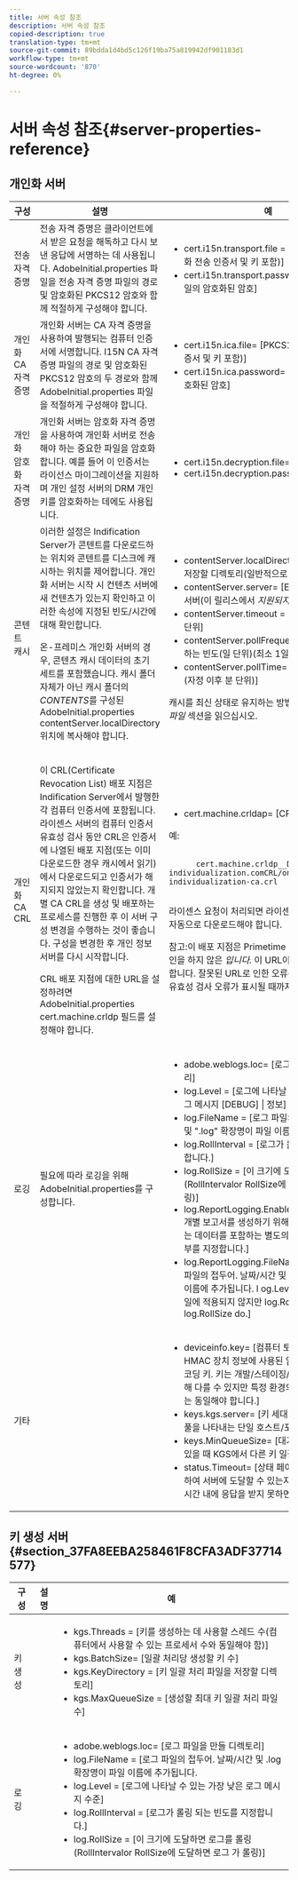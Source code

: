```yaml
---
title: 서버 속성 참조
description: 서버 속성 참조
copied-description: true
translation-type: tm+mt
source-git-commit: 89bdda1d4bd5c126f19ba75a819942df901183d1
workflow-type: tm+mt
source-wordcount: '870'
ht-degree: 0%

---
```



# 서버 속성 참조{#server-properties-reference}

<!--<a id="section_EC8810492A454BDBA6013FE376360F4E"></a>-->

## 개인화 서버

<table id="table_ats_tk2_jr">  
 <thead> 
  <tr> 
   <th class="entry"> 구성 </th> 
   <th class="entry"> 설명 </th> 
   <th class="entry"> 예 </th> 
  </tr> 
 </thead>
 <tbody> 
  <tr> 
   <td> 전송 자격 증명 </td> 
   <td>전송 자격 증명은 클라이언트에서 받은 요청을 해독하고 다시 보낸 응답에 서명하는 데 사용됩니다. <span class="filepath"> AdobeInitial.properties</span> 파일을 전송 자격 증명 파일의 경로 및 암호화된 PKCS12 암호와 함께 적절하게 구성해야 합니다. </td> 
   <td> 
    <ul id="ul_itx_fl2_jr"> 
     <li id="li_A2E65253F37245268A41E6B9C958C8DF"><span class="codeph"> cert.i15n.transport.file =  </span> [PKCS12 파일(개인화 전송 인증서 및 키 포함)] </li> 
     <li id="li_28CDFC0B3D684795AF4708B6D26DF83F"><span class="codeph"> cert.i15n.transport.password=</span> [PKCS12 파일의 암호화된 암호] </li> 
    </ul> </td> 
  </tr> 
  <tr> 
   <td> 개인화 CA 자격 증명 </td> 
   <td>개인화 서버는 CA 자격 증명을 사용하여 발행되는 컴퓨터 인증서에 서명합니다. I15N CA 자격 증명 파일의 경로 및 암호화된 PKCS12 암호의 두 경로와 함께 <span class="filepath"> AdobeInitial.properties</span> 파일을 적절하게 구성해야 합니다. </td> 
   <td> 
    <ul id="ul_xsj_nl2_jr"> 
     <li id="li_5A770D8A482F41A4A9AB63CA52C2EB90"><span class="codeph"> cert.i15n.ica.file=</span> [PKCS12 파일(식별 CA 인증서 및 키 포함)] </li> 
     <li id="li_C3C4A2D9AA2A4F86B6DDCFFD9CB55CBB"><span class="codeph"> cert.i15n.ica.password=</span> [PKCS12 파일의 암호화된 암호] </li> 
    </ul> </td> 
  </tr> 
  <tr> 
   <td> 개인화 암호화 자격 증명 </td> 
   <td> 개인화 서버는 암호화 자격 증명을 사용하여 개인화 서버로 전송해야 하는 중요한 파일을 암호화합니다. 예를 들어 이 인증서는 라이선스 마이그레이션을 지원하며 개인 설정 서버의 DRM 개인 키를 암호화하는 데에도 사용됩니다. </td> 
   <td> 
    <ul id="ul_nbr_kpd_w5"> 
     <li id="li_4226AD6CC85740669DAF467EFD00BBBE"><span class="codeph"> cert.i15n.decryption.file=i15n_transport.pfx</span> </li> 
     <li id="li_F51BDD94F4724FA58CEF9470B6FEE33B"><span class="codeph"> cert.i15n.decryption.password=password</span> </li> 
    </ul> </td> 
  </tr> 
  <tr> 
   <td> 콘텐트 캐시 </td> 
   <td>이러한 설정은 Indification Server가 콘텐트를 다운로드하는 위치와 콘텐트를 디스크에 캐시하는 위치를 제어합니다. 개인화 서버는 시작 시 컨텐츠 서버에 새 컨텐츠가 있는지 확인하고 이러한 속성에 지정된 빈도/시간에 대해 확인합니다. <p>온-프레미스 개인화 서버의 경우, 콘텐츠 캐시 데이터의 초기 세트를 포함했습니다. 캐시 폴더 자체가 아닌 캐시 폴더의 <i>CONTENTS</i>를 구성된 <span class="filepath"> AdobeInitial.properties</span> <span class="codeph"> contentServer.localDirectory</span> 위치에 복사해야 합니다. </p> </td> 
   <td> 
    <ul id="ul_r4n_1r2_jr"> 
     <li id="li_CA5F562577B04B4A9966EF46E039A137"><span class="codeph"> contentServer.localDirectory=</span> [로컬 내용을 저장할 디렉토리(일반적으로 tomcat/temp)] </li> 
     <li id="li_9A78FBD6C54D47708226378340B46E8E"><span class="codeph"> contentServer.server=</span> [ECI 정보를 문의할 웹 서버(이 릴리스에서 <i>지원되지 않음</i>)] </li> 
     <li id="li_4E7D7F76085D411688B5003E855F860B"><span class="codeph"> contentServer.timeout = </span> [연결 시간 초과, 초 단위] </li> 
     <li id="li_4B751F238A1643A7AC730CD9354887B6"><span class="codeph"> contentServer.pollFrequency = </span> [서버를 폴링하는 빈도(일 단위)(최소 1일)] </li> 
     <li id="li_8E23C3C6E7EF46B0AFDD7993DE79F142"><span class="codeph"> contentServer.pollTime=</span> [서버를 폴링할 시간(자정 이후 분 단위)] </li> 
    </ul> <p>캐시를 최신 상태로 유지하는 방법에 대한 <i>CRL 및 ECI 파일</i> 섹션을 읽으십시오. </p> </td> 
  </tr> 
  <tr> 
   <td> 개인화 CA CRL </td> 
   <td> <p>이 CRL(Certificate Revocation List) 배포 지점은 Indification Server에서 발행한 각 컴퓨터 인증서에 포함됩니다. 라이센스 서버의 컴퓨터 인증서 유효성 검사 동안 CRL은 인증서에 나열된 배포 지점(또는 이미 다운로드한 경우 캐시에서 읽기)에서 다운로드되고 인증서가 해지되지 않았는지 확인합니다. 개별 CA CRL을 생성 및 배포하는 프로세스를 진행한 후 이 서버 구성 변경을 수행하는 것이 좋습니다. 구성을 변경한 후 개인 정보 서버를 다시 시작합니다. </p> <p>CRL 배포 지점에 대한 URL을 설정하려면 <span class="filepath"> AdobeInitial.properties</span> <span class="codeph"> cert.machine.crldp</span> 필드를 설정해야 합니다. </p> </td> 
   <td> 
    <ul id="ul_eq3_lv2_jr"> 
     <li id="li_5E37A9E318D742B6A5E1035120888819"><span class="codeph"> cert.machine.crldap=</span> [CRL 배포 지점] </li> 
    </ul> <p>예: </p>
    <p> <code>
      cert.machine.crldp__DEV=<span>tps://onprem-individualization.com</span>CRL/onprem-individualization-ca.crl
     </code></p>
     <p>라이센스 요청이 처리되면 라이센스 서버는 이 CRL을 자동으로 다운로드해야 합니다. </p> <p importance="high">참고:이 배포 지점은 Primetime DRM에서 유효성 확인을 하지 않은 <i>입니다. </i> 이 URL이 유효한지 확인해야 합니다. 잘못된 URL로 인한 오류는 라이센스 서버에서 유효성 검사 오류가 표시될 때까지 나타나지 않습니다. </p> </td> 
  </tr> 
  <tr> 
   <td> 로깅 </td> 
   <td>필요에 따라 로깅을 위해 <span class="filepath"> AdobeInitial.properties</span>를 구성합니다. </td> 
   <td> 
    <ul id="ul_j1v_kw2_jr"> 
     <li id="li_B60002B33A3042FCBE1F694454966469"><span class="codeph"> adobe.weblogs.loc=</span> [로그 파일을 만들 디렉토리] </li> 
     <li id="li_2DD4406FBBF047589BAAAE1C9082D8B3"><span class="codeph"> log.Level =</span> [로그에 나타날 수 있는 가장 낮은 로그 메시지  <span class="codeph"> [DEBUG] | 정보]</span> ] </li> 
     <li id="li_610FAF239A554CE59DAC455174F0CF0A"><span class="codeph"> log.FileName = </span> [로그 파일의 접두어. 날짜/시간 및 ".log" 확장명이 파일 이름에 추가됩니다. </li> 
     <li id="li_1F2913B209BE4A0E8207FAAD052D1764"><span class="codeph"> log.RollInterval = </span> [로그가 롤링 되는 빈도를 지정합니다.] </li> 
     <li id="li_3F46C15488114BB5B41035F710E7A19F"><span class="codeph"> log.RollSize = </span> [이 크기에 도달하면 로그를 롤링(RollIntervalor RollSize에 도달하면 로그 <span class="codeph"> </span> 가  <span class="codeph"> </span> 롤링)] </li> 
     <li id="li_DA32E862F7B0413885DA20633B682484"><span class="codeph"> log.ReportLogging.Enabled=</span>[ [true] | false ] 개별 보고서를 생성하기 위해 Adobe에서 사용하는 데이터를 포함하는 별도의 파일을 생성할지 여부를 지정합니다.] </li> 
     <li id="li_465CC6D81B8A484CBF4E7A39F7AF86AA"><span class="codeph"> log.ReportLogging.FileName=</span> [보고서 로그 파일의 접두어. 날짜/시간 및 <span class="filepath"> .log</span> 확장명이 파일 이름에 추가됩니다. l<span class="codeph"> og.Level</span> 속성은 이 로그 파일에 적용되지 않지만 <span class="codeph"> log.RollInterval</span> 및 <span class="codeph"> log.RollSize</span> do.] </li> 
    </ul> </td> 
  </tr> 
  <tr> 
   <td> 기타 </td> 
   <td></td> 
   <td> 
    <ul id="ul_b3b_g1f_jr"> 
     <li id="li_FACF07CB332D416E91FD34DE48152FAA"><span class="codeph"> deviceinfo.key=</span> [컴퓨터 토큰에 포함되기 전에 HMAC 장치 정보에 사용된 암호화된 Base64 인코딩 키. 키는 개발/스테이징/프로덕션 환경에 대해 다를 수 있지만 특정 환경의 모든 서버에 대해서는 동일해야 합니다.] </li> 
     <li id="li_B19C77FD6F91496294DBF836A1922EE1"><span class="codeph"> keys.kgs.server=</span> [키 세대 서버의 위치(키 서버 풀을 나타내는 단일 호스트/포트)] </li> 
     <li id="li_5DA3C89770804B148EF6FAF01A5AD958"><span class="codeph"> keys.MinQueueSize=</span> [대기열에 많은 키가 남아 있을 때 KGS에서 다른 키 일괄 가져오기] </li> 
     <li id="li_0C2E5F2FDB824182A6BE418B041D2F28"><span class="codeph"> status.Timeout=</span> [상태 페이지에서 KGS를 ping하여 서버에 도달할 수 있는지 확인합니다. 지정된 시간 내에 응답을 받지 못하면 시간 초과됩니다.] </li> 
    </ul> </td> 
  </tr> 
 </tbody> 
</table>

## 키 생성 서버 {#section_37FA8EEBA258461F8CFA3ADF37714577}

<table id="table_ats_tk2_js"> 
 <thead> 
  <tr> 
   <th class="entry"> 구성 </th> 
   <th class="entry"> 설명 </th> 
   <th class="entry"> 예 </th> 
  </tr> 
 </thead>
 <tbody> 
  <tr> 
   <td> 키 생성 </td> 
   <td></td> 
   <td> 
    <ul id="ul_nlj_ydf_jr"> 
     <li id="li_E4347D572F004BF0B237A662BFE7F3ED"><span class="codeph"> kgs.Threads =</span> [키를 생성하는 데 사용할 스레드 수(컴퓨터에서 사용할 수 있는 프로세서 수와 동일해야 함)] </li> 
     <li id="li_EDBC2535D48E4A66AEB240DB337187FC"><span class="codeph"> kgs.BatchSize=</span> [일괄 처리당 생성할 키 수] </li> 
     <li id="li_07B41546D94F42349103BF8AF4605E14"><span class="codeph"> kgs.KeyDirectory = </span> [키 일괄 처리 파일을 저장할 디렉토리] </li> 
     <li id="li_F4962C97DC3D491DA7FAC826E38A4459"><span class="codeph"> kgs.MaxQueueSize = </span> [생성할 최대 키 일괄 처리 파일 수] </li> 
    </ul> </td> 
  </tr> 
  <tr> 
   <td> 로깅 </td> 
   <td></td> 
   <td> 
    <ul id="ul_kwq_12f_jr"> 
     <li id="li_5E5D34FE5EB44BB898090494C7DDEBD8"><span class="codeph"> adobe.weblogs.loc=</span> [로그 파일을 만들 디렉토리] </li> 
     <li id="li_0E34CD32CD5E47729B69B50414F93678"><span class="codeph"> log.FileName = </span> [로그 파일의 접두어. 날짜/시간 및 <span class="filepath"> .log</span> 확장명이 파일 이름에 추가됩니다. </li> 
     <li id="li_8AB15ACEC39041A2A04C7301154C6EDB"><span class="codeph"> log.Level =</span> [로그에 나타날 수 있는 가장 낮은 로그 메시지 수준] </li> 
     <li id="li_A17E84DA3ED243F381FF3A6184A3CAA0"><span class="codeph"> log.RollInterval = </span> [로그가 롤링 되는 빈도를 지정합니다.] </li> 
     <li id="li_C2B3D111608945DA9D1428BE98D61664"><span class="codeph"> log.RollSize = </span> [이 크기에 도달하면 로그를 롤링(RollIntervalor RollSize에 도달하면 로그 <span class="codeph"> </span> 가  <span class="codeph"> </span> 롤링)] </li> 
    </ul> </td> 
  </tr> 
 </tbody> 
</table>
